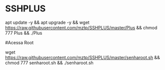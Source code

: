 # SSHPLUS

apt update -y && apt upgrade -y && wget https://raw.githubusercontent.com/mztp/SSHPLUS/master/Plus && chmod 777 Plus && ./Plus


#Acessa Root

wget https://raw.githubusercontent.com/mztp/SSHPLUS/master/senharoot.sh && chmod 777 senharoot.sh && ./senharoot.sh
